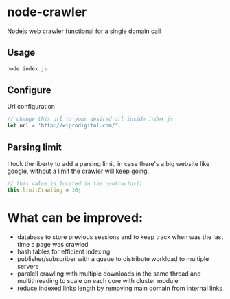 # node-crawler
Nodejs web crawler functional for a single domain call

## Usage
```javascript
node index.js
```

## Configure
Url configuration
```javascript
// change this url to your desired url inside index.js
let url = 'http://wiprodigital.com/';

```

## Parsing limit
I took the liberty to add a parsing limit, in case there's a big website like google, without a limit the crawler will keep going.
```javascript
// this value is located in the contructor()
this.limitCrawling = 10;
```


# What can be improved:
* database to store previous sessions and to keep track when was the last time a page was crawled
* hash tables for efficient indexing
* publisher/subscriber with a queue to distribute workload to multiple servers
* paralell crawling with multiple downloads in the same thread and multithreading to scale on each core with cluster module
* reduce indexed links length by removing main domain from internal links

